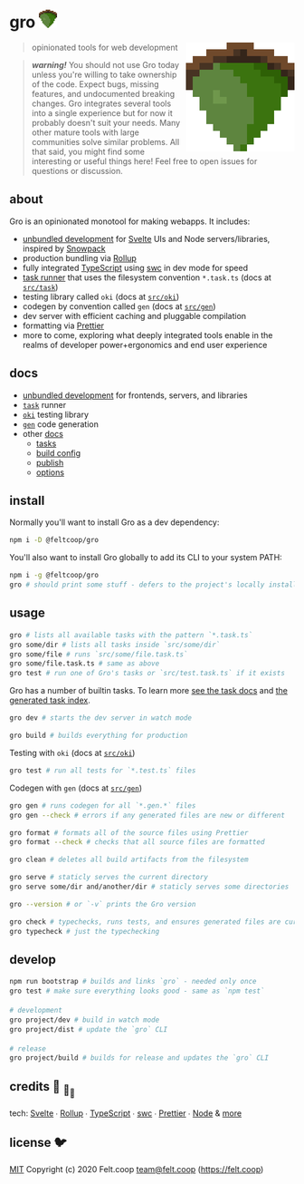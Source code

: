 # gro <img src="src/frontend/favicon.png" width="32" height="32">

<img src="src/frontend/favicon.png" align="right" width="192" height="192">

> opinionated tools for web development

> **_warning!_** You should not use Gro today
> unless you're willing to take ownership of the code.
> Expect bugs, missing features, and undocumented breaking changes.
> Gro integrates several tools into a single experience but
> for now it probably doesn't suit your needs.
> Many other mature tools with large communities solve similar problems.
> All that said, you might find some interesting or useful things here!
> Feel free to open issues for questions or discussion.

## about

Gro is an opinionated monotool for making webapps.
It includes:

- [unbundled development](/src/docs/unbundledDevelopment.md)
  for [Svelte](https://github.com/sveltejs/svelte) UIs and Node servers/libraries,
  inspired by [Snowpack](https://github.com/pikapkg/snowpack)
- production bundling via [Rollup](https://github.com/rollup/rollup)
- fully integrated [TypeScript](https://github.com/microsoft/typescript)
  using [swc](https://github.com/swc-project/swc) in dev mode for speed
- [task runner](/src/task) that uses the filesystem convention `*.task.ts`
  (docs at [`src/task`](/src/task))
- testing library called `oki` (docs at [`src/oki`](/src/oki))
- codegen by convention called `gen` (docs at [`src/gen`](/src/gen))
- dev server with efficient caching and pluggable compilation
- formatting via [Prettier](https://github.com/prettier/prettier)
- more to come, exploring what deeply integrated tools enable
  in the realms of developer power+ergonomics and end user experience

## docs

- [unbundled development](/src/docs/unbundledDevelopment.md) for frontends, servers, and libraries
- [`task`](/src/task) runner
- [`oki`](/src/oki) testing library
- [`gen`](/src/gen) code generation
- other [docs](/src/docs)
  - [tasks](/src/docs/tasks.md)
  - [build config](/src/docs/buildConfig.md)
  - [publish](/src/docs/publish.md)
  - [options](/src/docs/options.md)

## install

Normally you'll want to install Gro as a dev dependency:

```bash
npm i -D @feltcoop/gro
```

You'll also want to install Gro globally to add its CLI to your system PATH:

```bash
npm i -g @feltcoop/gro
gro # should print some stuff - defers to the project's locally installed version of Gro
```

## usage

```bash
gro # lists all available tasks with the pattern `*.task.ts`
gro some/dir # lists all tasks inside `src/some/dir`
gro some/file # runs `src/some/file.task.ts`
gro some/file.task.ts # same as above
gro test # run one of Gro's tasks or `src/test.task.ts` if it exists
```

Gro has a number of builtin tasks.
To learn more [see the task docs](/src/task)
and [the generated task index](/src/docs/tasks.md).

```bash
gro dev # starts the dev server in watch mode
```

```bash
gro build # builds everything for production
```

Testing with `oki` (docs at [`src/oki`](/src/oki))

```bash
gro test # run all tests for `*.test.ts` files
```

Codegen with `gen` (docs at [`src/gen`](/src/gen))

```bash
gro gen # runs codegen for all `*.gen.*` files
gro gen --check # errors if any generated files are new or different
```

```bash
gro format # formats all of the source files using Prettier
gro format --check # checks that all source files are formatted
```

```bash
gro clean # deletes all build artifacts from the filesystem
```

```bash
gro serve # staticly serves the current directory
gro serve some/dir and/another/dir # staticly serves some directories
```

```bash
gro --version # or `-v` prints the Gro version
```

```bash
gro check # typechecks, runs tests, and ensures generated files are current
gro typecheck # just the typechecking
```

## develop

```bash
npm run bootstrap # builds and links `gro` - needed only once
gro test # make sure everything looks good - same as `npm test`

# development
gro project/dev # build in watch mode
gro project/dist # update the `gro` CLI

# release
gro project/build # builds for release and updates the `gro` CLI
```

## credits :turtle: <sub>:turtle:</sub><sub><sub>:turtle:</sub></sub>

tech:
[Svelte](https://github.com/sveltejs/svelte) ∙
[Rollup](https://github.com/rollup/rollup) ∙
[TypeScript](https://github.com/microsoft/TypeScript) ∙
[swc](https://github.com/swc-project/swc) ∙
[Prettier](https://github.com/prettier/prettier) ∙
[Node](https://nodejs.org) & [more](package.json)

## license :bird:

[MIT](LICENSE) Copyright (c) 2020 Felt.coop team@felt.coop (<https://felt.coop>)
